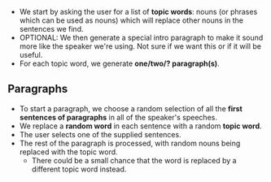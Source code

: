 * We start by asking the user for a list of **topic words**: nouns (or phrases
  which can be used as nouns) which will replace other nouns in the sentences we
  find.
* OPTIONAL: We then generate a special intro paragraph to make it sound more
  like the speaker we're using. Not sure if we want this or if it will be
  useful.
* For each topic word, we generate **one/two/? paragraph(s)**.

Paragraphs
----------

  * To start a paragraph, we choose a random selection of all the **first
    sentences of paragraphs** in all of the speaker's speeches.
  * We replace a **random word** in each sentence with a random **topic word**.
  * The user selects one of the supplied sentences.
  * The rest of the paragraph is processed, with random nouns being replaced
    with the topic word.
    * There could be a small chance that the word is replaced by a different
      topic word instead.
